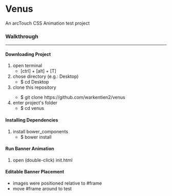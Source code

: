 # Venus

An arcTouch CSS Animation test project

<h3>Walkthrough</h3>
<hr>
<h4>Downloading Project</h4>
<ol>
<li>open terminal
  <ul>
    <li>[ctrl] + [alt] + [T]</li>
  </ul>
</li>
<li>chose directory (e.g.: Desktop)
  <ul>
    <li>$ cd Desktop</li>
  </ul>
</li>
<li>clone this repository</li>
  <ul>
    <li>$ git clone https://github.com/warkentien2/venus</li>
  </ul>
</li>
<li>enter project's folder
  <ul>
    <li>$ cd venus</li>
  </ul>
</li>
</ol>
<h4>Installing Dependencies</h4>
<ol>
<li>install bower_components
  <ul>
    <li>$ bower install</li>
  </ul>
</li>
</ol>
<h4>Run Banner Animation</h4>
<ol>
<li>open (double-click) init.html</li>
</ol>
<h4>Editable Banner Placement</h4>
<ul>
<li>images were positioned relative to #frame</li>
<li>move #frame around to test</li>
</ul>
